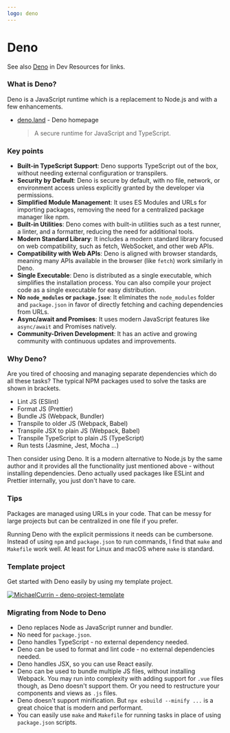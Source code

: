 ```yaml
---
logo: deno
---
```

# Deno


See also [Deno](https://michaelcurrin.github.io/dev-resources/resources/javascript/deno/) in Dev Resources for links.

### What is Deno?

Deno is a JavaScript runtime which is a replacement to Node.js and with a few enhancements.

- [deno.land](https://deno.land/) - Deno homepage
    > A secure runtime for JavaScript and TypeScript.

### Key points

- **Built-in TypeScript Support**: Deno supports TypeScript out of the box, without needing external configuration or transpilers.
- **Security by Default**: Deno is secure by default, with no file, network, or environment access unless explicitly granted by the developer via permissions.
- **Simplified Module Management**: It uses ES Modules and URLs for importing packages, removing the need for a centralized package manager like npm.
- **Built-in Utilities**: Deno comes with built-in utilities such as a test runner, a linter, and a formatter, reducing the need for additional tools.
- **Modern Standard Library**: It includes a modern standard library focused on web compatibility, such as fetch, WebSocket, and other web APIs.
- **Compatibility with Web APIs**: Deno is aligned with browser standards, meaning many APIs available in the browser (like `fetch`) work similarly in Deno.
- **Single Executable**: Deno is distributed as a single executable, which simplifies the installation process. You can also compile your project code as a single executable for easy distribution.
- **No `node_modules` or `package.json`**: It eliminates the `node_modules` folder and `package.json` in favor of directly fetching and caching dependencies from URLs.
- **Async/await and Promises**: It uses modern JavaScript features like `async/await` and Promises natively.
- **Community-Driven Development**: It has an active and growing community with continuous updates and improvements.

### Why Deno?

Are you tired of choosing and managing separate dependencies which do all these tasks? The typical NPM packages used to solve the tasks are shown in brackets.

- Lint JS (ESlint)
- Format JS (Prettier)
- Bundle JS (Webpack, Bundler)
- Transpile to older JS (Webpack, Babel)
- Transpile JSX to plain JS (Webpack, Babel)
- Transpile TypeScript to plain JS (TypeScript)
- Run tests (Jasmine, Jest, Mocha ...)

Then consider using Deno. It is a modern alternative to Node.js by the same author and it provides all the functionality just mentioned above - without installing dependencies. Deno actually used packages like ESLint and Prettier internally, you just don't have to care.

### Tips

Packages are managed using URLs in your code. That can be messy for large projects but can be centralized in one file if you prefer.

Running Deno with the explicit permissions it needs can be cumbersone. Instead of using `npm` and `package.json` to run commands, I find that `make` and `Makefile` work well. At least for Linux and macOS where `make` is standard.


### Template project

Get started with Deno easily by using my template project.

[![MichaelCurrin - deno-project-template](https://img.shields.io/static/v1?label=MichaelCurrin&message=deno-project-template&color=blue&logo=github)](https://github.com/MichaelCurrin/deno-project-template)


### Migrating from Node to Deno

- Deno replaces Node as JavaScript runner and bundler.
- No need for `package.json`.
- Deno handles TypeScript - no external dependency needed.
- Deno can be used to format and lint code - no external dependencies needed.
- Deno handles JSX, so you can use React easily.
- Deno can be used to bundle multiple JS files, without installing Webpack. You may run into complexity with adding support for `.vue` files though, as Deno doesn't support them. Or you need to restructure your components and views as `.js` files.
- Deno doesn't support minification. But `npx esbuild --minify ...` is a great choice that is modern and performant.
- You can easily use `make` and `Makefile` for running tasks in place of using `package.json` scripts.
